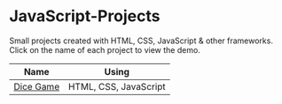 # JavaScript-Projects
Small projects created with HTML, CSS, JavaScript & other frameworks. Click on the name of each project to view the demo.

|Name| Using |
|---|---|
|  [Dice Game](https://kooroshoo.github.io/JavaScript-Projects/Dice%20Game/index.html) | HTML, CSS, JavaScript |
